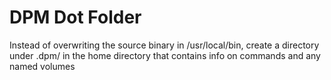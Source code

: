 # DPM Dot Folder

Instead of overwriting the source binary in /usr/local/bin,
create a directory under .dpm/ in the home directory that contains
info on commands and any named volumes
